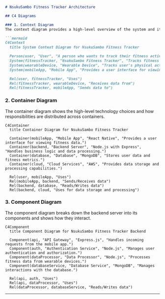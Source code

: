 

```markdown
# NsukuSambo Fitness Tracker Architecture

## C4 Diagrams

### 1. Context Diagram
The context diagram provides a high-level overview of the system and its interactions with users and external systems.

```mermaid
C4Context
  title System Context Diagram for NsukuSambo Fitness Tracker

  Person(user, "User", "A person who wants to track their fitness activities.")
  System(fitnessTracker, "NsukuSambo Fitness Tracker", "Tracks fitness activities and provides insights.")
  System(wearableDevice, "Wearable Device", "Tracks user's physical activities (e.g., steps, heart rate).")
  System(mobileApp, "Mobile App", "Provides a user interface for viewing fitness data.")

  Rel(user, fitnessTracker, "Uses")
  Rel(fitnessTracker, wearableDevice, "Receives data from")
  Rel(fitnessTracker, mobileApp, "Sends data to")
```

### 2. Container Diagram
The container diagram shows the high-level technology choices and how responsibilities are distributed across containers.

```mermaid
C4Container
  title Container Diagram for NsukuSambo Fitness Tracker

  Container(mobileApp, "Mobile App", "React Native", "Provides a user interface for viewing fitness data.")
  Container(backend, "Backend Server", "Node.js with Express", "Handles business logic and data processing.")
  Container(database, "Database", "MongoDB", "Stores user data and fitness metrics.")
  Container(cloud, "Cloud Services", "AWS", "Provides data storage and processing capabilities.")

  Rel(user, mobileApp, "Uses")
  Rel(mobileApp, backend, "Sends/Receives data")
  Rel(backend, database, "Reads/Writes data")
  Rel(backend, cloud, "Uses for data storage and processing")
```

### 3. Component Diagram
The component diagram breaks down the backend server into its components and shows how they interact.

```mermaid
C4Component
  title Component Diagram for NsukuSambo Fitness Tracker Backend

  Component(api, "API Gateway", "Express.js", "Handles incoming requests from the mobile app.")
  Component(auth, "Authentication Service", "Node.js", "Manages user authentication and authorization.")
  Component(dataProcessor, "Data Processor", "Node.js", "Processes fitness data from wearable devices.")
  Component(databaseService, "Database Service", "MongoDB", "Manages interactions with the database.")

  Rel(api, auth, "Uses")
  Rel(api, dataProcessor, "Uses")
  Rel(dataProcessor, databaseService, "Reads/Writes data")
```

---
